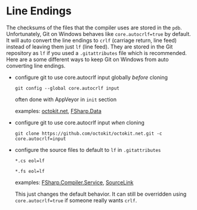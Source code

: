 # Line Endings
The checksums of the files that the compiler uses are stored in the `pdb`. Unfortunately, Git on Windows behaves like `core.autocrlf=true` by default. It will auto convert the line endings to `crlf` (carriage return, line feed) instead of leaving them just `lf` (line feed). They are stored in the Git repository as `lf` if you used a `.gitattributes` file which is recommended. Here are a some different ways to keep Git on Windows from auto converting line endings.

  * configure git to use core.autocrlf input globally *before* cloning

    `git config --global core.autocrlf input`

    often done with AppVeyor in `init` section

    examples: [octokit.net](https://github.com/octokit/octokit.net/blob/master/appveyor.yml#L2), [FSharp.Data](https://github.com/fsharp/FSharp.Data/blob/master/appveyor.yml#L2)

  * configure git to use core.autocrlf input *when* cloning

    `git clone https://github.com/octokit/octokit.net.git -c core.autocrlf=input`

  * configure the source files to default to `lf` in `.gitattributes`

    `*.cs eol=lf`

    `*.fs eol=lf`

    examples: [FSharp.Compiler.Service](https://github.com/fsharp/FSharp.Compiler.Service/blob/master/.gitattributes#L5), [SourceLink](https://github.com/ctaggart/SourceLink/blob/master/.gitattributes#L5)

    This just changes the default behavior. It can still be overridden using `core.autocrlf=true` if someone really wants `crlf`.

